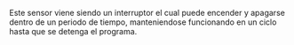Este sensor viene siendo un interruptor el cual puede encender y apagarse dentro de un periodo de tiempo, manteniendose funcionando en un ciclo hasta que se detenga
el programa.
